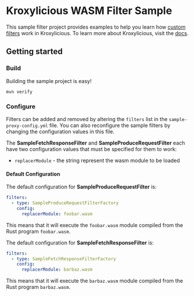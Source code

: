 # Kroxylicious WASM Filter Sample

This sample filter project provides examples to help you learn how [custom filters](https://kroxylicious.io/kroxylicious/#_custom_filters) work in Kroxylicious. To learn more about Kroxylicious, visit the [docs](https://kroxylicious.io/kroxylicious). 

## Getting started

### Build

Building the sample project is easy!

```shell
mvn verify
```

### Configure

Filters can be added and removed by altering the `filters` list in the `sample-proxy-config.yml` file. You can also reconfigure the sample filters by changing the configuration values in this file.

The **SampleFetchResponseFilter** and **SampleProduceRequestFilter** each have two configuration values that must be specified for them to work:

 - `replacerModule` - the string represent the wasm module to be loaded

#### Default Configuration


The default configuration for **SampleProduceRequestFilter** is:

```yaml
filters:
  - type: SampleProduceRequestFilterFactory
    config:
      replacerModule: foobar.wasm
```

This means that it will execute the `foobar.wasm` module compiled from the Rust program `foobar.wasm`. 

The default configuration for **SampleFetchResponseFilter** is:

```yaml
filters:
  - type: SampleFetchResponseFilterFactory
    config:
      replacerModule: barbaz.wasm
```

This means that it will execute the `barbaz.wasm` module compiled from the Rust program `barbaz.wasm`.
